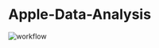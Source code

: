 # Apple-Data-Analysis
![workflow](https://github.com/user-attachments/assets/316bf156-caa6-4f55-b42e-cdf0e645817a)

